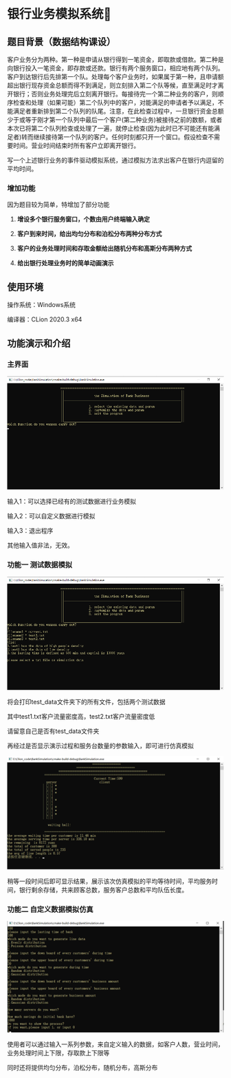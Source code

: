 # 银行业务模拟系统🏦 



## 题目背景（数据结构课设）

客户业务分为两种。第一种是申请从银行得到一笔资金，即取款或借款。第二种是向银行投入一笔资金，即存款或还款。银行有两个服务窗口，相应地有两个队列。客户到达银行后先排第一个队。处理每个客户业务时，如果属于第一种，且申请额超出银行现存资金总额而得不到满足，则立刻排入第二个队等候，直至满足时才离开银行；否则业务处理完后立刻离开银行。每接待完一个第二种业务的客户，则顺序检查和处理（如果可能）第二个队列中的客户，对能满足的申请者予以满足，不能满足者重新排到第二个队列的队尾。注意，在此检查过程中，一旦银行资金总额少于或等于刚才第一个队列中最后一个客户(第二种业务)被接待之前的数额，或者本次已将第二个队列检查或处理了一遍，就停止检查(因为此时已不可能还有能满足者)转而继续接待第一个队列的客户。任何时刻都只开一个窗口。假设检查不需要时间。营业时间结束时所有客户立即离开银行。

 写一个上述银行业务的事件驱动模拟系统，通过模拟方法求出客户在银行内逗留的平均时间。



### 增加功能

因为题目较为简单，特增加了部分功能

1. **增设多个银行服务窗口，个数由用户终端输入确定**

2. **客户到来时间，给出均匀分布和泊松分布两种分布方式**

3. **客户的业务处理时间和存取金额给出随机分布和高斯分布两种方式**

4. **给出银行处理业务时的简单动画演示**

   

   

## 使用环境

操作系统：Windows系统

编译器：CLion 2020.3 x64



## 功能演示和介绍

### 主界面

![data_struture20201225222612.png](https://github.com/metaphysicser/picture/blob/master/note/data_struture20201225222612.png?raw=true)

输入1：可以选择已经有的测试数据进行业务模拟

输入2：可以自定义数据进行模拟

输入3：退出程序

其他输入值非法，无效。

### 功能一 测试数据模拟

![data_struture20201225223151.png](https://github.com/metaphysicser/picture/blob/master/note/data_struture20201225223151.png?raw=true)

将会打印test_data文件夹下的所有文件，包括两个测试数据

其中test1.txt客户流量密度高，test2.txt客户流量密度低



请留意自己是否有test_data文件夹



再经过是否显示演示过程和服务台数量的参数输入，即可进行仿真模拟

![data_struture20201225223857.png](https://github.com/metaphysicser/picture/blob/master/note/data_struture20201225223857.png?raw=true)



稍等一段时间后即可显示结果，展示该次仿真模拟的平均等待时间，平均服务时间，银行剩余存储，共来顾客总数，服务客户总数和平均队伍长度。



### 功能二 自定义数据模拟仿真



![data_struture20201225224342.png](https://github.com/metaphysicser/picture/blob/master/note/data_struture20201225224342.png?raw=true)

使用者可以通过输入一系列参数，来自定义输入的数据，如客户人数，营业时间，业务处理时间上下限，存取款上下限等

同时还将提供均匀分布，泊松分布，随机分布，高斯分布

